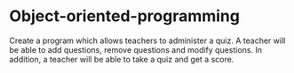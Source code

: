 # Object-oriented-programming

Create a program which allows teachers to administer a quiz. A teacher will be able to
add questions, remove questions and modify questions. In addition, a teacher will be able to take a
quiz and get a score.
